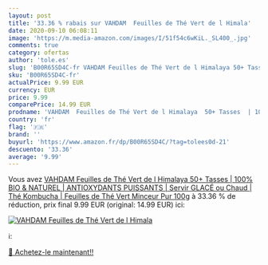 ```yaml
---
layout: post
title: '33.36 % rabais sur VAHDAM  Feuilles de Thé Vert de l Himala'
date: 2020-09-10 06:08:11
image: 'https://m.media-amazon.com/images/I/51f54c6wKiL._SL400_.jpg'
comments: true
category: ofertas
author: 'tole.es'
slug: 'B00R65SD4C-fr VAHDAM Feuilles de Thé Vert de l Himalaya 50+ Tasses |...'
sku: 'B00R65SD4C-fr'
actualPrice: 9.99 EUR
currency: EUR
price: 9.99
comparePrice: 14.99 EUR
prodname: 'VAHDAM  Feuilles de Thé Vert de l Himalaya  50+ Tasses  | 100% BIO & NATUREL | ANTIOXYDANTS PUISSANTS | Servir GLACÉ ou Chaud | Thé Kombucha | Feuilles de Thé Vert Minceur Pur  100g'
country: 'fr'
flag: '🇫🇷'
brand: ''
buyurl: 'https://www.amazon.fr/dp/B00R65SD4C/?tag=tolees0d-21'
descuento: '33.36'
average: '9.99'
---
```


Vous avez [VAHDAM  Feuilles de Thé Vert de l Himalaya  50+ Tasses  | 100% BIO & NATUREL | ANTIOXYDANTS PUISSANTS | Servir GLACÉ ou Chaud | Thé Kombucha | Feuilles de Thé Vert Minceur Pur  100g](https://www.amazon.fr/dp/B00R65SD4C/?tag=tolees0d-21)  à  33.36 % de réduction, prix final  9.99 EUR (original: 14.99 EUR) ici:

[![VAHDAM  Feuilles de Thé Vert de l Himala](https://m.media-amazon.com/images/I/51f54c6wKiL._SL400_.jpg)](https://www.amazon.fr/dp/B00R65SD4C/?tag=tolees0d-21)

ℹ️:


[🛒 Achetez-le maintenant!!](https://www.amazon.fr/dp/B00R65SD4C/?tag=tolees0d-21)
